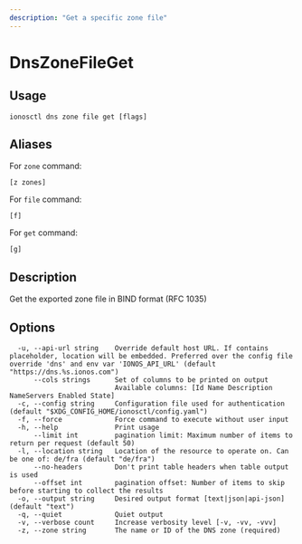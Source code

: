 ```yaml
---
description: "Get a specific zone file"
---
```


# DnsZoneFileGet

## Usage

```text
ionosctl dns zone file get [flags]
```

## Aliases

For `zone` command:

```text
[z zones]
```

For `file` command:

```text
[f]
```

For `get` command:

```text
[g]
```

## Description

Get the exported zone file in BIND format (RFC 1035)

## Options

```text
  -u, --api-url string    Override default host URL. If contains placeholder, location will be embedded. Preferred over the config file override 'dns' and env var 'IONOS_API_URL' (default "https://dns.%s.ionos.com")
      --cols strings      Set of columns to be printed on output 
                          Available columns: [Id Name Description NameServers Enabled State]
  -c, --config string     Configuration file used for authentication (default "$XDG_CONFIG_HOME/ionosctl/config.yaml")
  -f, --force             Force command to execute without user input
  -h, --help              Print usage
      --limit int         pagination limit: Maximum number of items to return per request (default 50)
  -l, --location string   Location of the resource to operate on. Can be one of: de/fra (default "de/fra")
      --no-headers        Don't print table headers when table output is used
      --offset int        pagination offset: Number of items to skip before starting to collect the results
  -o, --output string     Desired output format [text|json|api-json] (default "text")
  -q, --quiet             Quiet output
  -v, --verbose count     Increase verbosity level [-v, -vv, -vvv]
  -z, --zone string       The name or ID of the DNS zone (required)
```


